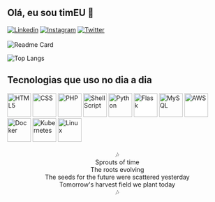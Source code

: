 ## Olá, eu sou timEU 👋
[![Linkedin](https://img.shields.io/badge/LinkedIn-0077B5?style=for-the-badge&logo=linkedin&logoColor=white)](https://www.linkedin.com/in/timeu-ferreira-oliveira/) [![Instagram](https://img.shields.io/badge/Instagram-E4405F?style=for-the-badge&logo=instagram&logoColor=white)](https://www.instagram.com/timeu/) [![Twitter](https://img.shields.io/badge/Twitter-1DA1F2?style=for-the-badge&logo=twitter&logoColor=white)](https://twitter.com/timeuz) 
<br><br>
![Readme Card](https://github-readme-stats.vercel.app/api?username=timeuz&hide=contribs,issues&count_private=true&show_icons=true&theme=onedark)

![Top Langs](https://github-readme-stats.vercel.app/api/top-langs/?username=timeuz&layout=compact&theme=onedark)

## Tecnologias que uso no dia a dia

<div style="display: inline_block">
  <img style="width:54px" src="https://img.icons8.com/color/512/html-5--v1.png" alt="HTML5">
  <img style="width:54px" src="https://img.icons8.com/stickers/512/css3.png" alt="CSS">
  <img style="width:54px" src="https://img.icons8.com/officel/512/php-logo.png" alt="PHP">
  <img style="width:54px" src="https://img.icons8.com/doodle/512/bash.png" alt="Shell Script">
  <img style="width:54px" src="https://img.icons8.com/color/512/python--v1.png"  alt="Python">
  <img style="width:54px; background-color: #FFF" src="https://img.icons8.com/ios/512/flask.png" alt="Flask">
  <img style="width:54px" src="https://img.icons8.com/fluency/512/my-sql.png" alt="MySQL">
  <img style="width:54px; background-color: #FFF" src="https://img.icons8.com/color/512/amazon-web-services.png"  alt="AWS">
  <img style="width:54px" src="https://img.icons8.com/color/512/docker.png" alt="Docker">
  <img style="width:54px" src="https://img.icons8.com/color/512/kubernetes.png" alt="Kubernetes">
  <img style="width:54px" src="https://img.icons8.com/color/512/linux--v1.png" alt="Linux">
</div>

<div style="text-align:center">
<br>
🎶
<br>Sprouts of time<br>
The roots evolving<br>
The seeds for the future were scattered yesterday<br>
Tomorrow's harvest field we plant today<br>
🎶
</div>